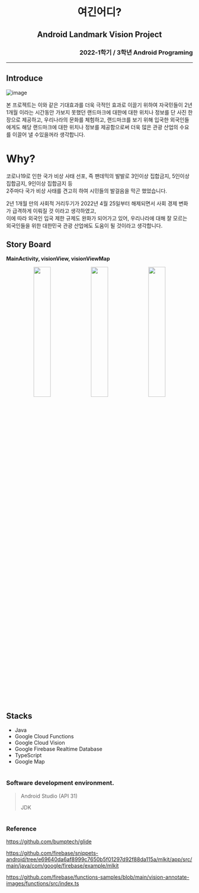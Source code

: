 <div align=center>
  <h1>여긴어디?
  <h2>Android Landmark Vision Project
</div>
<div align=right>
    <h3>2022-1학기 / 3학년 Android Programing  
</div>
    
    
---
  
    
## Introduce


![image](https://user-images.githubusercontent.com/89768234/174512085-5dd1c6f2-43b7-4371-ac88-a2c3bf4df205.png)

본 프로젝트는 이와 같은 기대효과를 더욱 극적인 효과로 이끌기 위하여 자국민들이 2년 1개월 이라는 시간동안 가보지 못했던 
랜드마크에 대한에 대한 위치나 정보를 단 사진 한장으로 제공하고, 우리나라의 문화를 체험하고, 
랜드마크를 보기 위해 입국한 외국인들에게도 해당 랜드마크에 대한 위치나 정보를 제공함으로써 
더욱 많은 관광 산업의 수요를 이끌어 낼 수있을꺼라 생각합니다.




# Why?
  
  

코로나19로 인한 국가 비상 사태 선포, 즉 팬데믹의 발발로 3인이상 집합금지, 5인이상 집합금지, 9인이상 집합금지 등   
2주마다 국가 비상 사태를 견고히 하여 시민들의 발걸음을 막곤 했었습니다.

2년 1개월 만의 사회적 거리두기가 2022년 4월 25일부터 해제되면서 사회 경제 변화가 급격하게 이뤄질 것 이라고 생각하였고,     
이에 따라 외국인 입국 제한 규제도 완화가 되어가고 있어, 우리나라에 대해 잘 모르는 외국인들을 위한 대한민국 관광 산업에도 도움이 될 것이라고 생각합니다.
  
  
  
## Story Board
  
  **MainActivity, visionView, visionViewMap**
  <div align=center>
    <img src="https://user-images.githubusercontent.com/89768234/174513654-add9db2b-dc8e-48cb-918e-b517f245ef23.png"
         width="30%"/>
    <img src="https://user-images.githubusercontent.com/89768234/174513953-00c5e46f-cf22-4bf5-b7d0-eafa39ae700b.png"
         width="30%"/>
    <img src="https://user-images.githubusercontent.com/89768234/174513997-34057e7e-4f6e-4f7f-b35f-ff0fe0b59292.png"
         width="30%"/>
  </div>

  
## Stacks
  
  - Java
  - Google Cloud Functions
  - Google Cloud Vision
  - Google Firebase Realtime Database
  - TypeScript
  - Google Map






#
  
### Software development environment.    
    
  
  >Android Studio (API 31)
  >
  >JDK

    
#

### Reference

  https://github.com/bumptech/glide
  
  https://github.com/firebase/snippets-android/tree/e69640da6af8999c7650b5f01297d92f88da115a/mlkit/app/src/main/java/com/google/firebase/example/mlkit
  
  https://github.com/firebase/functions-samples/blob/main/vision-annotate-images/functions/src/index.ts
